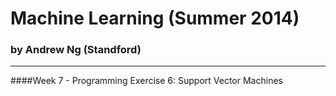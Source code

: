 Machine Learning (Summer 2014)
==============================
### by Andrew Ng (Standford)
----------------------------
####Week 7 - Programming Exercise 6: Support Vector Machines
